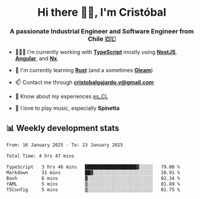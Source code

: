<h1 align="center">Hi there ✌🏻, I'm Cristóbal</h1>
<h3 align="center">A passionate Industrial Engineer and Software Engineer from Chile 🇨🇱</h3>

- 🧑🏻‍💻 I’m currently working with **[TypeScript](https://www.typescriptlang.org)** mostly using **[NestJS](https://nestjs.com)**, **[Angular](https://angular.io)**, and **[Nx](https://nx.dev)**.

- 🌱 I'm currently learning **[Rust](https://www.rust-lang.org)** (and a sometimes **[Gleam](https://gleam.run/)**)

- 📫 Contact me through **cristobalgajardo.v@gmail.com**

- 📄 Know about my experiences [es_CL](https://bit.ly/cv-cristobal-gajardo)

- 🎸 I love to play music, especially **Spinetta**

## 📊 Weekly development stats

<!--START_SECTION:waka-->

```txt
From: 16 January 2025 - To: 23 January 2025

Total Time: 4 hrs 47 mins

TypeScript   3 hrs 46 mins   ███████████████████▓░░░░░   79.00 %
Markdown     31 mins         ██▓░░░░░░░░░░░░░░░░░░░░░░   10.91 %
Bash         6 mins          ▓░░░░░░░░░░░░░░░░░░░░░░░░   02.34 %
YAML         5 mins          ▒░░░░░░░░░░░░░░░░░░░░░░░░   01.89 %
TSConfig     5 mins          ▒░░░░░░░░░░░░░░░░░░░░░░░░   01.75 %
```

<!--END_SECTION:waka-->
